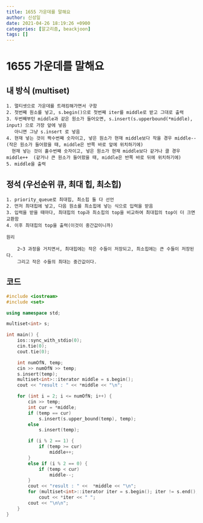 ```yaml
---
title: 1655 가운데를 말해요
author: 신성일
date: 2021-04-26 18:19:26 +0900
categories: [알고리즘, beackjoon]
tags: []
---
```


# 1655 가운데를 말해요

## 내 방식 (multiset)

    1. 멀티셋으로 가운데를 트래킹해가면서 구함
    2. 첫번째 원소를 넣고, s.begin()으로 첫번째 iter를 middle로 받고 그대로 출력
    3. 두번째부턴 middle과 같은 원소가 들어오면, s.insert(s.upperbound(*middle), input) 으로 가장 앞에 넣음
       아니면 그냥 s.insert 로 넣음
    4. 현재 넣는 것이 짝수번째 숫자이고, 넣은 원소가 현재 middle보다 작을 경우 middle--	(작은 원소가 들어왔을 때, middle은 반쪽 바로 앞에 위치하기에)
      현재 넣는 것이 홀수번째 숫자이고, 넣은 원소가 현재 middle보다 같거나 클 경우 middle++	(같거나 큰 원소가 들어왔을 때, middle은 반쪽 바로 뒤에 위치하기에)
    5. middle을 출력

## 정석 (우선순위 큐, 최대 힙, 최소힙)

    1. priority_queue로 최대힙, 최소힙 둘 다 선언
    2. 먼저 최대힙에 넣고, 다음 원소를 최소힙에 넣는 식으로 입력을 받음
    3. 입력을 받을 때마다, 최대힙의 top과 최소힙의 top을 비교하여 최대힙의 top이 더 크면 교환함
    4. 이후 최대힙의 top을 출력(이것이 중간값이니까)

    원리

    	2~3 과정을 거치면서, 최대힙에는 작은 수들이 저장되고, 최소힙에는 큰 수들이 저장된다.
    	그리고 작은 수들의 최대는 중간값이다.

## 코드

```cpp
#include <iostream>
#include <set>

using namespace std;

multiset<int> s;

int main() {
	ios::sync_with_stdio(0);
	cin.tie(0);
	cout.tie(0);

	int numOfN, temp;
	cin >> numOfN >> temp;
	s.insert(temp);
	multiset<int>::iterator middle = s.begin();
	cout << "result : " << *middle << "\n";

	for (int i = 2; i <= numOfN; i++) {
		cin >> temp;
		int cur = *middle;
		if (temp == cur)
			s.insert(s.upper_bound(temp), temp);
		else
			s.insert(temp);

		if (i % 2 == 1) {
			if (temp >= cur)
				middle++;
		}
		else if (i % 2 == 0) {
			if (temp < cur)
				middle--;
		}
		cout << "result : " <<  *middle << "\n";
		for (multiset<int>::iterator iter = s.begin(); iter != s.end(); iter++)
			cout << *iter << " ";
		cout << "\n\n";
	}
}
```
